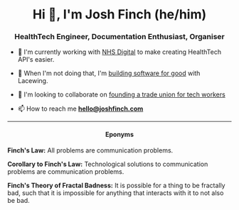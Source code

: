 <h1 align="center">Hi 👋, I'm Josh Finch (he/him)</h1>
<h3 align="center">HealthTech Engineer, Documentation Enthusiast, Organiser</h3>

- 🏢 I'm currently working with [NHS Digital](https://github.com/NHSDigital) to make creating HealthTech API's easier.
- 🔭 When I'm not doing that, I'm [building software for good](https://github.com/lacewingio) with Lacewing.
- 👯 I'm looking to collaborate on [founding a trade union for tech workers](https://github.com/twunion)

- 📫 How to reach me **hello@joshfinch.com**

---

<h4 align="center">Eponyms</h4>

**Finch's Law:** All problems are communication problems.

**Corollary to Finch's Law:** Technological solutions to communication problems are communication problems.

**Finch's Theory of Fractal Badness:** It is possible for a thing to be fractally bad, such that it is impossible for anything that interacts with it to not also be bad.
